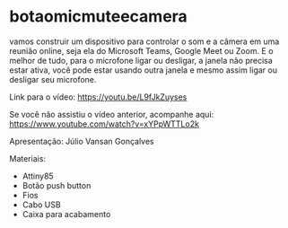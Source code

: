 # botaomicmuteecamera
vamos construir um dispositivo para controlar o som e a câmera  em uma reunião online, seja ela do Microsoft Teams, Google Meet ou Zoom. E o melhor de tudo, para o microfone ligar ou desligar, a janela não precisa estar ativa, você pode estar usando outra janela e mesmo assim ligar ou desligar seu microfone.

Link para o vídeo:
https://youtu.be/L9fJkZuyses

Se você não assistiu o vídeo anterior, acompanhe aqui: 
https://www.youtube.com/watch?v=xYPpWTTLo2k

Apresentação: Júlio Vansan Gonçalves

Materiais:
- Attiny85
- Botão push button
- Fios
- Cabo USB
- Caixa para acabamento
